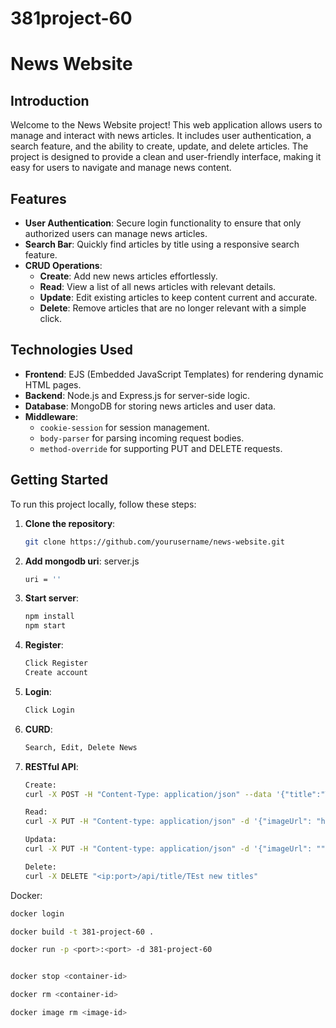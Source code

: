 # 381project-60

# News Website

## Introduction

Welcome to the News Website project! This web application allows users to manage and interact with news articles. It includes user authentication, a search feature, and the ability to create, update, and delete articles. The project is designed to provide a clean and user-friendly interface, making it easy for users to navigate and manage news content.

## Features

- **User Authentication**: Secure login functionality to ensure that only authorized users can manage news articles.
- **Search Bar**: Quickly find articles by title using a responsive search feature.
- **CRUD Operations**:
  - **Create**: Add new news articles effortlessly.
  - **Read**: View a list of all news articles with relevant details.
  - **Update**: Edit existing articles to keep content current and accurate.
  - **Delete**: Remove articles that are no longer relevant with a simple click.

## Technologies Used

- **Frontend**: EJS (Embedded JavaScript Templates) for rendering dynamic HTML pages.
- **Backend**: Node.js and Express.js for server-side logic.
- **Database**: MongoDB for storing news articles and user data.
- **Middleware**: 
  - `cookie-session` for session management.
  - `body-parser` for parsing incoming request bodies.
  - `method-override` for supporting PUT and DELETE requests.

## Getting Started

To run this project locally, follow these steps:

1. **Clone the repository**:
   ```bash
   git clone https://github.com/yourusername/news-website.git

2. **Add mongodb uri**:
   server.js
   ```bash
   uri = ''

4. **Start server**:
   ```bash
   npm install
   npm start

5. **Register**:
   ```bash
   Click Register
   Create account

6. **Login**:
   ```bash
   Click Login

7. **CURD**:
   ```bash
   Search, Edit, Delete News

8. **RESTful API**:

   ```bash
   Create:
   curl -X POST -H "Content-Type: application/json" --data '{"title":"TEst new titles45343","imageUrl":"https://images.pexels.com/photos/3760809/pexels-photo-3760809.jpeg?auto=compress&cs=tinysrgb&w=600","info":"ＴＨＩＳ　ＩＳ　ＴＥＳＴ！！！！"}' <IP:PORT>/api/news/
   
   Read:
   curl -X PUT -H "Content-type: application/json" -d '{"imageUrl": "https://images.pexels.com/photos/2674271/pexels-photo-2674271.jpeg?auto=compress&cs=tinysrgb&w=600", "info": "Updated info"}' '<IP:PORT>/api/title/A night of redemption for Carsley offers real hope for Tuchel'
   
   Updata:
   curl -X PUT -H "Content-type: application/json" -d '{"imageUrl": "", "info": "Updated info"}' '<IP:PORT>/api/title/TEST1'

   Delete:
   curl -X DELETE "<ip:port>/api/title/TEst new titles"


Docker:

   ```bash
docker login 

docker build -t 381-project-60 .

docker run -p <port>:<port> -d 381-project-60


docker stop <container-id>

docker rm <container-id>

docker image rm <image-id>
